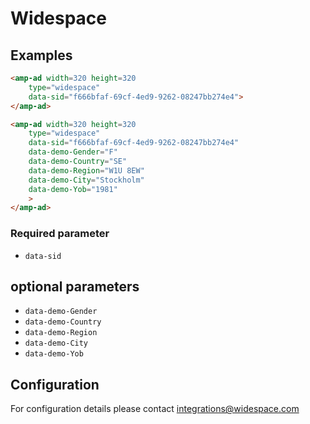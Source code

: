 <!---
Copyright 2016 The AMP HTML Authors. All Rights Reserved.

Licensed under the Apache License, Version 2.0 (the "License");
you may not use this file except in compliance with the License.
You may obtain a copy of the License at

      http://www.apache.org/licenses/LICENSE-2.0

Unless required by applicable law or agreed to in writing, software
distributed under the License is distributed on an "AS-IS" BASIS,
WITHOUT WARRANTIES OR CONDITIONS OF ANY KIND, either express or implied.
See the License for the specific language governing permissions and
limitations under the License.
-->

# Widespace


## Examples

```html
<amp-ad width=320 height=320
    type="widespace"
    data-sid="f666bfaf-69cf-4ed9-9262-08247bb274e4">
</amp-ad>
```

```html
<amp-ad width=320 height=320
    type="widespace"
    data-sid="f666bfaf-69cf-4ed9-9262-08247bb274e4"
    data-demo-Gender="F"
    data-demo-Country="SE"
    data-demo-Region="W1U 8EW"
    data-demo-City="Stockholm"
    data-demo-Yob="1981"
    >
</amp-ad>
```


### Required parameter

- `data-sid`

## optional parameters
- `data-demo-Gender`
- `data-demo-Country`
- `data-demo-Region`
- `data-demo-City`
- `data-demo-Yob`


## Configuration

For configuration details please contact integrations@widespace.com
